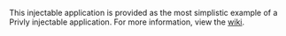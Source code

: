 This injectable application is provided as the most simplistic example of a Privly 
injectable application. For more information, view the 
[wiki](https://github.com/privly/privly-organization/wiki/Posts).
